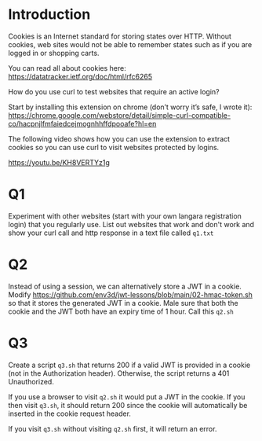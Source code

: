 # Introduction

Cookies is an Internet standard for storing states over HTTP.  Without cookies,
web sites would not be able to remember states such as if you are logged in or
shopping carts.

You can read all about cookies here: https://datatracker.ietf.org/doc/html/rfc6265

How do you use curl to test websites that require an active login?  

Start by installing this extension on chrome (don’t worry it’s safe, I wrote it):
https://chrome.google.com/webstore/detail/simple-curl-compatible-co/hacpnjlfmfaiedcejmognhhffdpooafe?hl=en 

The following video shows how you can use the extension to extract cookies so you can
use curl to visit websites protected by logins.

https://youtu.be/KH8VERTYz1g 

# Q1

Experiment with other websites (start with your own langara registration login) that
you regularly use.  List out websites that work and don't work and show your curl call
and http response in a text file called `q1.txt`

# Q2

Instead of using a session, we can alternatively store a JWT in a cookie.
Modify https://github.com/env3d/jwt-lessons/blob/main/02-hmac-token.sh so that
it stores the generated JWT in a cookie.  Male sure that both the cookie and the
JWT both have an expiry time of 1 hour.  Call this `q2.sh`

# Q3

Create a script `q3.sh` that returns 200 if a valid JWT is provided in a cookie (not
in the Authorization header).  Otherwise, the script returns a 401 Unauthorized.

If you use a browser to visit `q2.sh` it would put a JWT in the cookie.  If you then
visit `q3.sh`, it should return 200 since the cookie will automatically be inserted
in the cookie request header.

If you visit `q3.sh` without visiting `q2.sh` first, it will return an error.
